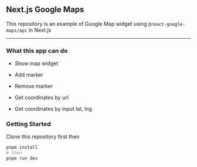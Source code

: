 ## Next.js Google Maps

This repository is an example of Google Map widget using `@react-google-maps/api` in Next.js

<hr>

### What this app can do

- Show map widget
  
- Add marker
  
- Remove marker
  
- Get coordinates by url
  
- Get coordinates by input lat, lng

### Getting Started

Clone this repository first then

```bash
pnpm install
# then
pnpm run dev
```
